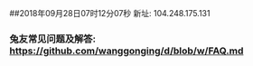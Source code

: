 ##2018年09月28日07时12分07秒 新址: 104.248.175.131
### 兔友常见问题及解答: https://github.com/wanggonging/d/blob/w/FAQ.md
